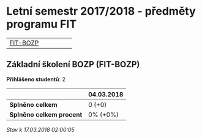 # Letní semestr 2017/2018 - předměty programu FIT


| | | | | | |
|-|-|-|-|-|-|
|[FIT-BOZP](#základní-školení-bozp-fit-bozp)|

        

## Základní školení BOZP (FIT-BOZP)

**Přihlášeno studentů**: 2

|                          |04.03.2018|
|--------------------------|--------------------|
|**Splněno celkem**        |0 (+0)|
|**Splněno celkem procent**|0% (+0%)|



*Stav k 17.03.2018 02:00:05*